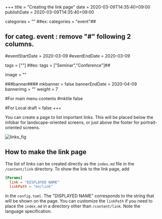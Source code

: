 +++
title =  "Creating the link page"
date = 2020-03-09T14:35:40+09:00
publishDate = 2020-03-09T14:35:40+09:00

categories = ""
##ex:  categories = "event"##
## for categ. event : remove "#" following 2 columns. ##
#eventStartDate = 2020-03-09
#eventEndDate = 2020-03-09

tags = [""]
##ex: tags = ["Seminar","Conference"]##

image = ""

###banner####
mkbanner = false
bannerEndDate = 2020-04-09
bannerimg = ""
weight = 7

#For main menu contents
#mktile false

#For Local
draft = false
+++

You can create a page to list important links. This will be placed below the infobar for landscape-oriented screens, or just above the footer for portrait-oriented screens.


![links_fig](/img/screenshots/links_fig.png)


## How to make the link page

The list of links can be created directly as the `index.md` file in the `/content/link` directory. To show the link to the link page, add

```config.toml
[Params]
  link = "DISPLAYED NAME"
  linkPath = "en/link"
```

in the `config.toml`. The "DISPLAYED NAME" corresponds to the string that will be shown on the page. You can customize the `linkPath` if you need to place the `index.md` in a directory other than `/content/link`. Note the language specification.


